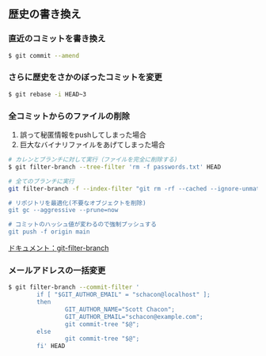 ## 歴史の書き換え

### 直近のコミットを書き換え
```bash
$ git commit --amend
```

### さらに歴史をさかのぼったコミットを変更
```bash
$ git rebase -i HEAD~3
```

### 全コミットからのファイルの削除
1. 誤って秘匿情報をpushしてしまった場合
1. 巨大なバイナリファイルをあげてしまった場合
```bash
# カレンとブランチに対して実行（ファイルを完全に削除する)
$ git filter-branch --tree-filter 'rm -f passwords.txt' HEAD

# 全てのブランチに実行
git filter-branch -f --index-filter "git rm -rf --cached --ignore-unmatch .env --prune-empty -- --all

# リポジトリを最適化(不要なオブジェクトを削除)
git gc --aggressive --prune=now

# コミットのハッシュ値が変わるので強制プッシュする
git push -f origin main
```
[ドキュメント：git-filter-branch](https://git-scm.com/docs/git-filter-branch)

### メールアドレスの一括変更
```bash
$ git filter-branch --commit-filter '
        if [ "$GIT_AUTHOR_EMAIL" = "schacon@localhost" ];
        then
                GIT_AUTHOR_NAME="Scott Chacon";
                GIT_AUTHOR_EMAIL="schacon@example.com";
                git commit-tree "$@";
        else
                git commit-tree "$@";
        fi' HEAD
```
